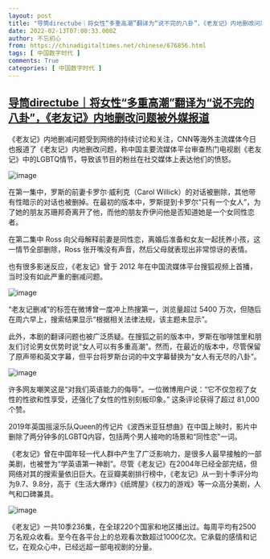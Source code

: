 ```yaml
---
layout: post
title: "导筒directube｜将女性“多重高潮”翻译为“说不完的八卦”，《老友记》内地删改问题被外媒报道"
date: 2022-02-13T07:00:33.000Z
author: 不忘初心
from: https://chinadigitaltimes.net/chinese/676856.html
tags: [ 中国数字时代 ]
comments: True
categories: [ 中国数字时代 ]
---
```

<!--1644735633000-->
[导筒directube｜将女性“多重高潮”翻译为“说不完的八卦”，《老友记》内地删改问题被外媒报道](https://chinadigitaltimes.net/chinese/676856.html)
------

<div>
<p>《老友记》内地删减问题受到网络的持续讨论和关注，CNN等海外主流媒体今日也报道了《老友记》内地删改问题，称中国主要流媒体平台审查热门电视剧《老友记》中的LGBTQ情节，导致该节目的粉丝在社交媒体上表达他们的愤怒。</p><p><img src="https://chinadigitaltimes.net/chinese/files/2022/02/post-676856-6207fc5041c19.png" alt="image" /></p><p>在第一集中，罗斯的前妻卡罗尔·威利克（Carol Willick）的对话被删除，其他带有性暗示的对话也被删掉。在最初的版本中，罗斯提到卡罗尔“只有一个女人”，为了她的朋友苏珊邦奇离开了他，而他的朋友乔伊问他是否知道她是一个女同性恋者。</p><p>在第二集中 Ross 向父母解释前妻是同性恋，离婚后准备和女友一起抚养小孩，这一情节全部删除，Ross 张开嘴没有声音，然后父母就表现出非常惊讶的表情。</p><p>也有很多影迷反应，《老友记》曾于 2012 年在中国流媒体平台搜狐视频上首播，当时没有如此严重的删减问题。</p><p><img src="https://chinadigitaltimes.net/chinese/files/2022/02/post-676856-6207fc504a12a.png" alt="image" /></p><p>“老友记删减”的标签在微博曾一度冲上热搜第一，浏览量超过 5400 万次，但随后在周六早上，搜索结果显示“根据相关法律法规，该主题未显示”。</p><p>此外，本剧的翻译问题也被广泛质疑。在搜狐之前的版本中，罗斯在咖啡馆里和朋友们讨论男女优势时说“女人可以有多重高潮”。然而，在最近的版本中，尽管保留了原声带和英文字幕，但平台将罗斯台词的中文字幕替换为“女人有无尽的八卦”。</p><p><img src="https://chinadigitaltimes.net/chinese/files/2022/02/post-676856-6207fc50516ed." alt="image" /></p><p>许多网友嘲笑这是“对我们英语能力的侮辱”。一位微博用户说：“它不仅忽视了女性的性欲和性享受，还强化了女性的性别刻板印象。” 这条评论获得了超过 81,000 个赞。</p><p>2019年英国摇滚乐队Queen的传记片《波西米亚狂想曲》在中国上映时，影片中删除了两分钟多的LGBTQ内容，包括两个男人接吻的场景和“同性恋”一词。</p><p>《老友记》曾在中国年轻一代人群中产生了广泛影响力，是很多人最早接触的一部美剧，也被誉为“学英语第一神剧”。尽管《老友记》在2004年已经全部完结，但网络对其的搜索量依旧巨大。在豆瓣美剧排行榜中，《老友记》从一到十季评分均为9.7、9.8分，高于《生活大爆炸》《纸牌屋》《权力的游戏》等一众高分美剧，人气和口碑兼具。</p><p><img src="https://chinadigitaltimes.net/chinese/files/2022/02/post-676856-6207fc505ccad." alt="image" /></p><p>《老友记》一共10季236集，在全球220个国家和地区播出过。每周平均有2500万名观众收看。至今在各平台上的总观看次数超过1000亿次。它承载的感情和记忆，在观众心中，已经远超一部电视剧的分量。</p>
</div>
